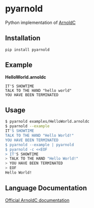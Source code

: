 # pyarnold

Python implementation of [ArnoldC](https://github.com/lhartikk/ArnoldC)


## Installation

`pip install pyarnold`

## Example

**HelloWorld.arnoldc**

```ArnoldC
IT'S SHOWTIME
TALK TO THE HAND "hello world"
YOU HAVE BEEN TERMINATED
```

## Usage

```bash
$ pyarnold examples/HelloWorld.arnoldc
$ pyarnold --example
IT'S SHOWTIME
TALK TO THE HAND "Hello World!"
YOU HAVE BEEN TERMINATED
$ pyarnold --example | pyarnold
$ pyarnold -c <<EOF
> IT'S SHOWTIME
> TALK TO THE HAND "Hello World!"
> YOU HAVE BEEN TERMINATED
> EOF
Hello World!
```

## Language Documentation

[Official ArnoldC documentation](https://github.com/lhartikk/ArnoldC/wiki/ArnoldC)

